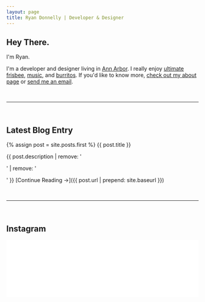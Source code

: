 ```yaml
---
layout: page
title: Ryan Donnelly | Developer & Designer
---
```


## Hey There.

I'm Ryan.

I'm a developer and designer living in [Ann Arbor](https://en.wikipedia.org/wiki/Ann_Arbor,_Michigan). I really enjoy [ultimate frisbee](https://annarborultimate.org), [music](http://last.fm/user/sarcasmo2k5), and [burritos](http://pancheros.com). If you'd like to know more, [check out my about page](/about) or [send me an email](mailto:ryanjdonnelly@gmail.com).

<br>

---

<br>

## Latest Blog Entry

{% assign post = site.posts.first %}
{{ post.title }}

{{ post.description | remove: '<p>' | remove: '</p>' }}
[Continue Reading&nbsp;&rarr;]({{ post.url | prepend: site.baseurl }})

<br>

---

<br>

## Instagram

<!-- INSTANSIVE WIDGET -->
<script src="//instansive.com/widget/js/instansive.js"></script>
<iframe src="//instansive.com/widgets/7f2bba66d50d5c4b9e16a21ef673c59f.html" id="instansive_7f2bba66d5" name="instansive_7f2bba66d5" scrolling="no" allowtransparency="true" class="instansive-widget" style="width: 100%; border: 0; overflow: hidden;"></iframe>
